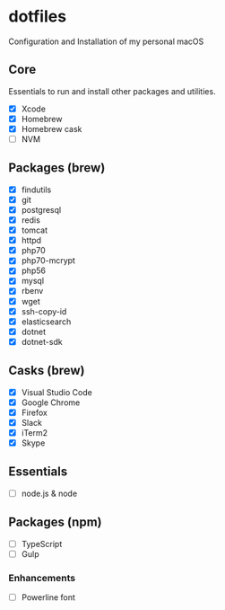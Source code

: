 # dotfiles
Configuration and Installation of my personal macOS

## Core
Essentials to run and install other packages and utilities. 

- [x] Xcode
- [x] Homebrew
- [x] Homebrew cask
- [ ] NVM

## Packages (brew)
- [x] findutils
- [x] git
- [x] postgresql
- [x] redis
- [x] tomcat
- [x] httpd
- [x] php70
- [x] php70-mcrypt
- [x] php56
- [x] mysql
- [x] rbenv
- [x] wget
- [x] ssh-copy-id
- [x] elasticsearch
- [x] dotnet
- [x] dotnet-sdk

## Casks (brew)
- [x] Visual Studio Code
- [x] Google Chrome
- [x] Firefox
- [x] Slack
- [x] iTerm2
- [x] Skype

## Essentials
- [ ] node.js & node

## Packages (npm)
- [ ] TypeScript
- [ ] Gulp

### Enhancements
- [ ] Powerline font
